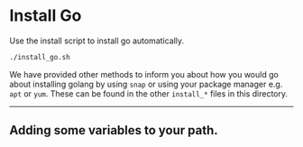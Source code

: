 # Install Go

Use the install script to install go automatically.


```sh
./install_go.sh
```

We have provided other methods to inform you about how you would go about installing golang by using `snap` or using your package manager e.g. `apt` or `yum`. These can be found in the other `install_*` files in this directory.

---

## Adding some variables to your path.
